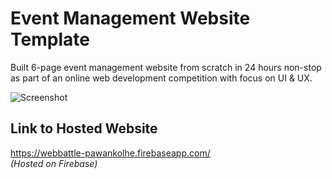 # Event Management Website Template
Built 6-page event management website from scratch in 24 hours non-stop as part of an online web development competition with focus on UI & UX.

![Screenshot](https://i.ibb.co/R4yX0nb/Capture.png)

## Link to Hosted Website 
https://webbattle-pawankolhe.firebaseapp.com/  
*(Hosted on Firebase)*
